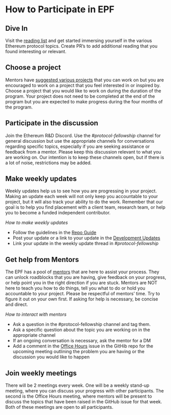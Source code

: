 # How to Participate in EPF

## Dive In

Visit the [reading list](./reading.md) and get started immersing yourself in the various Ethereum protocol topics. Create PR’s to add additional reading that you found interesting or relevant.

## Choose a project

Mentors have [suggested various projects](/projects/project-ideas.md) that you can work on but you are encouraged to work on a project that you feel interested in or inspired by. Choose a project that you would like to work on during the duration of the program. Your project does not need to be completed at the end of the program but you are expected to make progress during the four months of the program.

## Participate in the discussion

Join the Ethereum R&D Discord. Use the *#protocol-fellowship* channel for general discussion but use the appropriate channels for conversations regarding specific topics, especially if you are seeking assistance or feedback from a mentor. Please keep this discussion relevant to what you are working on. Our intention is to keep these channels open, but if there is a lot of noise, restrictions may be added.

## Make weekly updates

Weekly updates help us to see how you are progressing in your project. Making an update each week will not only keep you accountable to your project, but it will also track your ability to do the work. Remember that our goal is to help you find placement with a client team, research team, or help you to become a funded independent contributor.

*How to make weekly updates*
- Follow the guidelines in the [Repo Guide](./repo-guide.md)
- Post your update or a link to your update in the [Development Updates](/development-updates.md)
- Link your update in the weekly update thread in *#protocol-fellowship*

## Get help from Mentors

The EPF has a pool of [mentors](./mentors.md) that are here to assist your process. They can unlock roadblocks that you are having, give feedback on your progress, or help point you in the right direction if you are stuck. Mentors are NOT here to teach you how to do things, tell you what to do or hold you accountable to your project. Please be respectful of mentors’ time. Try to figure it out on your own first. If asking for help is necessary, be concise and direct.

*How to interact with mentors*
- Ask a question in the #protocol-fellowship channel and tag them.
- Ask a specific question about the topic you are working on in the appropriate channel
- If an ongoing conversation is necessary, ask the mentor for a DM
- Add a comment in the [Office Hours](.../issues) issue in the GitHib repo for the upcoming meeting outlining the problem you are having or the discussion you would like to happen

## Join weekly meetings

There will be 2 meetings every week. One will be a weekly stand-up meeting, where you can discuss your progress with other participants. The second is the Office Hours meeting, where mentors will be present to discuss the topics that have been raised in the GitHub issue for that week. Both of these meetings are open to all participants.
